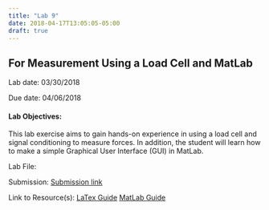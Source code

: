 ```yaml
---
title: "Lab 9"
date: 2018-04-17T13:05:05-05:00
draft: true
---
```


## For Measurement Using a Load Cell and MatLab

Lab date: 03/30/2018

Due date: 04/06/2018


#### Lab Objectives:  
This lab exercise aims to gain hands-on experience in using a load cell and signal conditioning to measure forces. In addition, the student will learn how to make a simple Graphical User Interface (GUI) in MatLab.


Lab File:

Submission: [Submission link]()

Link to Resource(s): [LaTex Guide]
                     [MatLab Guide]

[LaTex Guide]: http://localhost:1313/resources/latex_guide/
[MatLab Guide]: http://localhost:1313/resources/matlab_guide/
